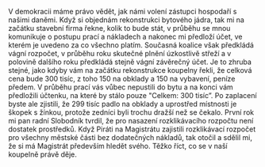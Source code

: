 

V demokracii máme právo vědět, jak námi volení zástupci hospodaří s našimi daněmi.
Když si objednám rekonstrukci bytového jádra, tak mi na začátku stavební firma řekne, kolik to bude stát, v průběhu se mnou komunikuje o postupu prací a nákladech a nakonec mi předloží účet, ve kterém je uvedeno za co všechno platím.
Současná koalice však předkládá vágní rozpočet, v průběhu roku skutečné plnění úzkostlivě střeží a v polovině dalšího roku předkládá stejně vágní závěrečný účet. Je to zhruba stejné, jako kdyby vám na začátku rekonstrukce koupelny řekli, že celková cena bude 300 tisíc, z toho 150 na obklady a 150 na vybavení, peníze předem. V průběhu prací vás vůbec nepustili do bytu a na konci vám předložili účtenku, na které by stálo pouze "Celkem: 300 tisíc”. Po zaplacení byste ale zjistili, že 299 tisíc padlo na obklady a uprostřed místnosti je škopek s žínkou, protože zedníci byli trochu dražší než se čekalo.
První rok mi pan radní Slobodník tvrdil, že pro nasazení rozklikávacího rozpočtu není dostatek prostředků. Když Piráti na Magistrátu zajistili rozklikávací rozpočet pro všechny městské části bez dodatečných nákladů, tak otočil a sdělil mi, že si má Magistrát především hledět svého.
Těžko říct, co se v naší koupelně právě děje.

